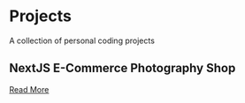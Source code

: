 # Projects
A collection of personal coding projects

## NextJS E-Commerce Photography Shop
[Read More](./nextjs-e-commerce/README.md)
